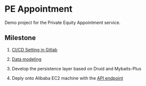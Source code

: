 
# PE Appointment

  

  

Demo project for the Private Equity Appointment service.

  

## **Milestone**

  

1. [CI/CD Setting in Gitlab](https://github.com/saLeox/GitLab_CICD_Instructor/blob/main/README.md)

2. [Data modeling](https://drive.google.com/file/d/1IsPhRL2Mh_ZsWuKF01jSWysiTcVBxlHT/view?usp=sharing)

3. Develop the persistence layer based on Druid and Mybaits-Plus

4. Deply onto Alibaba EC2 machine with the [API endpoint](http://47.93.30.94:8081/swagger-ui/index.html#/)
